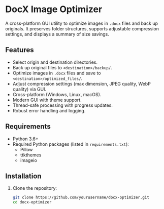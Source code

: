 # DocX Image Optimizer

A cross-platform GUI utility to optimize images in `.docx` files and back up originals. It preserves folder structures, supports adjustable compression settings, and displays a summary of size savings.

## Features
- Select origin and destination directories.
- Back up original files to `<destination>/backup/`.
- Optimize images in `.docx` files and save to `<destination>/optimized_files/`.
- Adjust compression settings (max dimension, JPEG quality, WebP quality) via GUI.
- Cross-platform (Windows, Linux, macOS).
- Modern GUI with theme support.
- Thread-safe processing with progress updates.
- Robust error handling and logging.

## Requirements
- Python 3.6+
- Required Python packages (listed in `requirements.txt`):
  - Pillow
  - ttkthemes
  - imageio

## Installation
1. Clone the repository:
   ```bash
   git clone https://github.com/yourusername/docx-optimizer.git
   cd docx-optimizer
